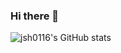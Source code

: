 ### Hi there 👋

![jsh0116's GitHub stats](https://github-readme-stats.vercel.app/api?count_private=true&username=jsh0116&show_icons=true&theme=dark)

<!--
**jsh0116/jsh0116** is a ✨ _special_ ✨ repository because its `README.md` (this file) appears on your GitHub profile.

Here are some ideas to get you started:

- 🔭 I’m currently working on ...
- 🌱 I’m currently learning ...
- 👯 I’m looking to collaborate on ...
- 🤔 I’m looking for help with ...
- 💬 Ask me about ...
- 📫 How to reach me: ...
- 😄 Pronouns: ...
- ⚡ Fun fact: ...
-->
